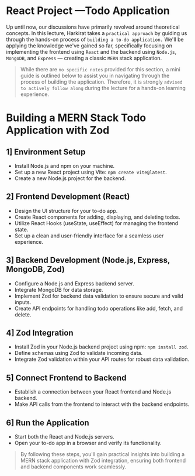 # React Project —Todo Application

Up until now, our discussions have primarily revolved around theoretical concepts. In this lecture, Harkirat takes a `practical approach` by guiding us through the hands-on process of `building a to-do application.` We'll be applying the knowledge we've gained so far, specifically focusing on implementing the frontend using `React` and the backend using `Node.js`, `MongoDB`, and `Express` — creating a classic `MERN` stack application.

> While there are `no specific notes` provided for this section, a mini guide is outlined below to assist you in navigating through the process of building the application. Therefore, it is strongly `advised to actively follow along` during the lecture for a hands-on learning experience.
> 

# Building a MERN Stack Todo Application with Zod

## 1] **Environment Setup**

- Install Node.js and npm on your machine.
- Set up a new React project using Vite: `npm create vite@latest`.
- Create a new Node.js project for the backend.

## 2] **Frontend Development (React)**

- Design the UI structure for your to-do app.
- Create React components for adding, displaying, and deleting todos.
- Utilize React Hooks (useState, useEffect) for managing the frontend state.
- Set up a clean and user-friendly interface for a seamless user experience.

## 3] **Backend Development (Node.js, Express, MongoDB, Zod)**

- Configure a Node.js and Express backend server.
- Integrate MongoDB for data storage.
- Implement Zod for backend data validation to ensure secure and valid inputs.
- Create API endpoints for handling todo operations like add, fetch, and delete.

## 4] **Zod Integration**

- Install Zod in your Node.js backend project using npm: `npm install zod`.
- Define schemas using Zod to validate incoming data.
- Integrate Zod validation within your API routes for robust data validation.

## 5] **Connect Frontend to Backend**

- Establish a connection between your React frontend and Node.js backend.
- Make API calls from the frontend to interact with the backend endpoints.

## 6] **Run the Application**

- Start both the React and Node.js servers.
- Open your to-do app in a browser and verify its functionality.

> By following these steps, you'll gain practical insights into building a MERN stack application with Zod integration, ensuring both frontend and backend components work seamlessly.
>